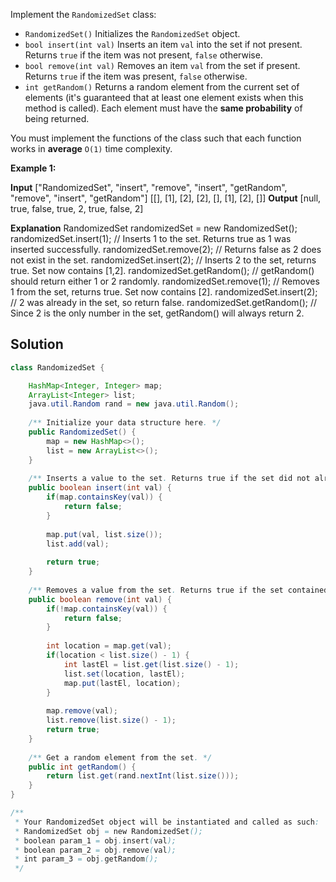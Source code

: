 Implement the `RandomizedSet` class:

- `RandomizedSet()` Initializes the `RandomizedSet` object.
- `bool insert(int val)` Inserts an item `val` into the set if not present. Returns `true` if the item was not present, `false` otherwise.
- `bool remove(int val)` Removes an item `val` from the set if present. Returns `true` if the item was present, `false` otherwise.
- `int getRandom()` Returns a random element from the current set of elements (it's guaranteed that at least one element exists when this method is called). Each element must have the **same probability** of being returned.

You must implement the functions of the class such that each function works in **average** `O(1)` time complexity.

**Example 1:**

**Input**
["RandomizedSet", "insert", "remove", "insert", "getRandom", "remove", "insert", "getRandom"]
[[], [1], [2], [2], [], [1], [2], []]
**Output**
[null, true, false, true, 2, true, false, 2]

**Explanation**
RandomizedSet randomizedSet = new RandomizedSet();
randomizedSet.insert(1); // Inserts 1 to the set. Returns true as 1 was inserted successfully.
randomizedSet.remove(2); // Returns false as 2 does not exist in the set.
randomizedSet.insert(2); // Inserts 2 to the set, returns true. Set now contains [1,2].
randomizedSet.getRandom(); // getRandom() should return either 1 or 2 randomly.
randomizedSet.remove(1); // Removes 1 from the set, returns true. Set now contains [2].
randomizedSet.insert(2); // 2 was already in the set, so return false.
randomizedSet.getRandom(); // Since 2 is the only number in the set, getRandom() will always return 2.


## Solution

```java
class RandomizedSet {

    HashMap<Integer, Integer> map;
    ArrayList<Integer> list;
    java.util.Random rand = new java.util.Random();
    
    /** Initialize your data structure here. */
    public RandomizedSet() {
        map = new HashMap<>();
        list = new ArrayList<>();
    }
    
    /** Inserts a value to the set. Returns true if the set did not already contain the specified element. */
    public boolean insert(int val) {
        if(map.containsKey(val)) {
            return false;
        }
        
        map.put(val, list.size());
        list.add(val);
        
        return true;
    }
    
    /** Removes a value from the set. Returns true if the set contained the specified element. */
    public boolean remove(int val) {
        if(!map.containsKey(val)) {
            return false;
        }
        
        int location = map.get(val);
        if(location < list.size() - 1) {
            int lastEl = list.get(list.size() - 1);
            list.set(location, lastEl);
            map.put(lastEl, location);
        }
        
        map.remove(val);
        list.remove(list.size() - 1);
        return true;
    }
    
    /** Get a random element from the set. */
    public int getRandom() {
        return list.get(rand.nextInt(list.size()));
    }
}

/**
 * Your RandomizedSet object will be instantiated and called as such:
 * RandomizedSet obj = new RandomizedSet();
 * boolean param_1 = obj.insert(val);
 * boolean param_2 = obj.remove(val);
 * int param_3 = obj.getRandom();
 */
```